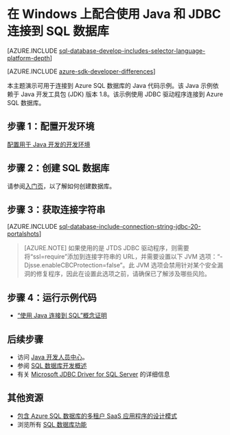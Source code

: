 <properties
	pageTitle="在 Windows 上配合使用 Java 和 JDBC 连接到 SQL 数据库 | Azure"
	description="演示了一个可以用来连接到 Azure SQL 数据库的 Java 代码示例。该示例使用 JDBC，并在 Windows 客户端计算机上运行。"
	services="sql-database"
	documentationCenter=""
	authors="LuisBosquez"
	manager="jhubbard"
	editor="genemi"/>  



<tags
	ms.service="sql-database"
	ms.workload="drivers"
	ms.tgt_pltfrm="na"
	ms.devlang="java"
	ms.topic="article"
	ms.date="10/03/2016"
	wacn.date="12/26/2016"
	ms.author="lbosq"/>  



# 在 Windows 上配合使用 Java 和 JDBC 连接到 SQL 数据库


[AZURE.INCLUDE [sql-database-develop-includes-selector-language-platform-depth](../../includes/sql-database-develop-includes-selector-language-platform-depth.md)]

[AZURE.INCLUDE [azure-sdk-developer-differences](../../includes/azure-sdk-developer-differences.md)]

本主题演示可用于连接到 Azure SQL 数据库的 Java 代码示例。该 Java 示例依赖于 Java 开发工具包 (JDK) 版本 1.8。该示例使用 JDBC 驱动程序连接到 Azure SQL 数据库。

## 步骤 1：配置开发环境

[配置用于 Java 开发的开发环境](https://msdn.microsoft.com/zh-cn/library/mt720658.aspx)

## 步骤 2：创建 SQL 数据库

请参阅[入门页](/documentation/articles/sql-database-get-started/)，以了解如何创建数据库。

## 步骤 3：获取连接字符串

[AZURE.INCLUDE [sql-database-include-connection-string-jdbc-20-portalshots](../../includes/sql-database-include-connection-string-jdbc-20-portalshots.md)]

> [AZURE.NOTE] 如果使用的是 JTDS JDBC 驱动程序，则需要将“ssl=require”添加到连接字符串的 URL，并需要设置以下 JVM 选项：“-Djsse.enableCBCProtection=false”。此 JVM 选项会禁用针对某个安全漏洞的修复程序，因此在设置此选项之前，请确保已了解涉及哪些风险。

## 步骤 4：运行示例代码

* [“使用 Java 连接到 SQL”概念证明](https://msdn.microsoft.com/zh-cn/library/mt720656.aspx)

## 后续步骤

* 访问 [Java 开发人员中心](/develop/java/)。
* 参阅 [SQL 数据库开发概述](/documentation/articles/sql-database-develop-overview/)
* 有关 [Microsoft JDBC Driver for SQL Server](https://msdn.microsoft.com/zh-cn/library/mt484311.aspx) 的详细信息

## 其他资源 

* [包含 Azure SQL 数据库的多租户 SaaS 应用程序的设计模式](/documentation/articles/sql-database-design-patterns-multi-tenancy-saas-applications/)
* 浏览所有 [SQL 数据库功能](/home/features/sql-database/)

<!---HONumber=Mooncake_Quality_Review_1215_2016-->